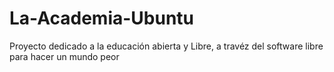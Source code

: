 # La-Academia-Ubuntu
Proyecto dedicado a la educación abierta y Libre, a travéz del software libre para hacer un mundo peor
